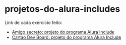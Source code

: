 # projetos-do-alura-includes

Link de cada exercício feito:

- [Amigo secreto: projeto do programa Alura Include](https://sabrina253.github.io/projetos-do-alura-includes/amigo-secreto/)
- [Cartao Dev Board: projeto do programa Alura Include](https://sabrina253.github.io/projetos-do-alura-includes/card-dev-board/)